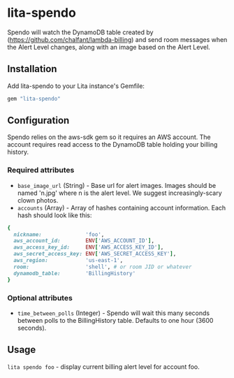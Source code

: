 # lita-spendo

Spendo will watch the DynamoDB table created by (https://github.com/chalfant/lambda-billing) and send room messages when the Alert Level changes, along with an image based on the Alert Level.

## Installation

Add lita-spendo to your Lita instance's Gemfile:

``` ruby
gem "lita-spendo"
```

## Configuration

Spendo relies on the aws-sdk gem so it requires an AWS account. The account requires read access to the DynamoDB table holding your billing history.

### Required attributes

* `base_image_url` (String) - Base url for alert images. Images should be named 'n.jpg' where n is the alert level. We suggest increasingly-scary clown photos.
* `accounts` (Array) - Array of hashes containing account information. Each hash should look like this:

``` ruby
{
  nickname:              'foo',
  aws_account_id:        ENV['AWS_ACCOUNT_ID'],
  aws_access_key_id:     ENV['AWS_ACCESS_KEY_ID'],
  aws_secret_access_key: ENV['AWS_SECRET_ACCESS_KEY'],
  aws_region:            'us-east-1',
  room:                  'shell', # or room JID or whatever
  dynamodb_table:        'BillingHistory'
}
```

### Optional attributes

* `time_between_polls` (Integer) - Spendo will wait this many seconds between polls to the BillingHistory table. Defaults to one hour (3600 seconds).

## Usage

`lita spendo foo` - display current billing alert level for account foo.
